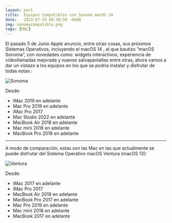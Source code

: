 ```yaml
---
layout: post
title:  Equipos Compatibles con Sonoma macOS 14
date:   2023-07-29 08:30:50 -0400
img: sonomacompatible.png
tags: [MAC]
---
```

El pasado 5 de Junio Apple anuncio, entre otras cosas, sus próximos Sistemas Operativos, incluyendo el macOS 14 , al que bautizo “macOS Sonoma”,  con novedades como: widgets interactivos, experiencia de videollamadas mejorada y nuevos salvapantallas entre otras, ahora vamos a dar un vistazo a los equipos en los que se podría instalar y disfrutar de todas estas : 

![Sonoma]({{site.baseurl}}/images/sonomacompatible/SonomaCompatibleChart.png)

Desde:
* iMac 2019 en adelante
* Mac Pro 2019 en adelante
* iMac Pro 2017
* Mac Studio 2022 en adelante
* MacBook Air 2018 en adelante
* Mac mini 2018 en adelante
* MacBook Pro 2018 en adelante

***

A modo de comparación, estas son las Mac en las que actualmente se puede disfrutar del Sistema Operativo  macOS Ventura (macOS 13):

![Ventura]({{site.baseurl}}/images/sonomacompatible/venturaLogo.png)

Desde:
* iMac 2017 en adelante
* iMac Pro 2017
* MacBook Air 2018 en adelante
* MacBook Pro 2017 en adelante
* Mac Pro 2019 en adelante
* Mac mini 2018 en adelante
* MacBook 2017 en adelante